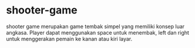 # shooter-game
shooter game merupakan game tembak simpel yang memiliki konsep luar angkasa. Player dapat menggunakan space untuk menembak, left dan right untuk menggerakan pemain ke kanan atau kiri layar.
